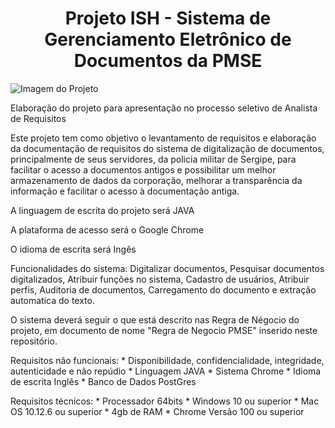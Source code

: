<h1 align="center"> Projeto ISH - Sistema de Gerenciamento Eletrônico de Documentos da PMSE </h1>

![Imagem do Projeto](https://user-images.githubusercontent.com/104793025/167115860-6d6a7e7b-873c-4f02-b9a5-1a99b565dca5.png)


Elaboração do projeto para apresentação no processo seletivo de Analista de Requisitos

Este projeto tem como objetivo o levantamento de requisitos e elaboração da documentação de requisitos do sistema de digitalização de documentos, principalmente de seus servidores, da policia militar de Sergipe, para facilitar o acesso a documentos antigos e possibilitar um melhor armazenamento de dados da corporação, melhorar a transparência da informação e facilitar o acesso à documentação antiga.

A linguagem de escrita do projeto será JAVA

A plataforma de acesso será o Google Chrome

O idioma de escrita será Ingês

Funcionalidades do sistema: Digitalizar documentos, Pesquisar documentos digitalizados, Atribuir funções no sistema, Cadastro de usuários, Atribuir perfis, Auditoria  de documentos, Carregamento do documento e extração automatica do texto.

O sistema deverá seguir o que está descrito nas Regra de Négocio do projeto, em documento de nome "Regra de Negocio PMSE" inserido neste repositório.

Requisitos não funcionais: 
         * Disponibilidade, confidencialidade, integridade, autenticidade e não repúdio
         * Linguagem JAVA
         * Sistema Chrome
         * Idioma de escrita Inglês
         * Banco de Dados PostGres
         
Requisitos técnicos:
         * Processador 64bits
         * Windows 10 ou superior
         * Mac OS 10.12.6 ou superior
         * 4gb de RAM
         * Chrome Versão 100 ou superior
         
